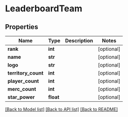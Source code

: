 # LeaderboardTeam

## Properties
Name | Type | Description | Notes
------------ | ------------- | ------------- | -------------
**rank** | **int** |  | [optional] 
**name** | **str** |  | [optional] 
**logo** | **str** |  | [optional] 
**territory_count** | **int** |  | [optional] 
**player_count** | **int** |  | [optional] 
**merc_count** | **int** |  | [optional] 
**star_power** | **float** |  | [optional] 

[[Back to Model list]](../README.md#documentation-for-models) [[Back to API list]](../README.md#documentation-for-api-endpoints) [[Back to README]](../README.md)



